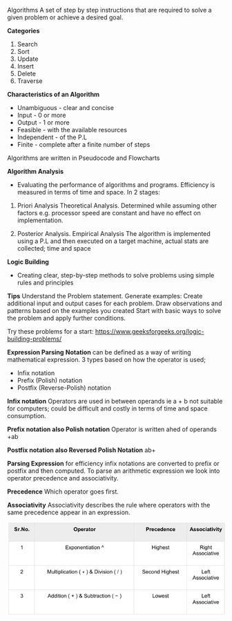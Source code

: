 Algorithms
A set of step by step instructions that are required to solve a given problem or achieve a desired goal.

**Categories**
1. Search
2. Sort
3. Update
4. Insert 
5. Delete
6. Traverse

**Characteristics of an Algorithm**
* Unambiguous - clear and concise
* Input - 0 or more
* Output - 1 or more 
* Feasible - with the available resources
* Independent - of the P.L
* Finite - complete after a finite number of steps

Algorithms are written in Pseudocode and Flowcharts

**Algorithm Analysis**
- Evaluating the performance of algorithms and programs. Efficiency is measured in terms of time and space.
In 2 stages:
1. Priori Analysis
Theoretical Analysis. 
Determined while assuming other factors e.g. processor speed are constant and have no effect on implementation.

2. Posterior Analysis.
Empirical Analysis
The algorithm is implemented using a P.L and then executed on a target machine, actual stats are collected; time and space

**Logic Building**

- Creating clear, step-by-step methods to solve problems using simple rules and principles

**Tips**
Understand the Problem statement.
Generate examples: Create additional input and output cases for each problem.
Draw observations and patterns based on the examples you created
Start with basic ways to solve the problem and apply further conditions.

Try these problems for a start: https://www.geeksforgeeks.org/logic-building-problems/

**Expression Parsing**
**Notation** can be defined as a way of writing mathematical expression.
3 types based on how the operator is used;
* Infix notation
* Prefix (Polish) notation
* Postfix (Reverse-Polish) notation

**Infix notation** 
Operators are used in between operands ie a + b
not suitable for computers; could be difficult and costly in terms of time and space consumption.

**Prefix notation also Polish notation**
Operator is written ahed of operands +ab

**Postfix notation also Reversed Polish Notation**
ab+

**Parsing Expression**
for efficiency infix notations are converted to prefix or postfix and then computed. 
To parse an arithmetic expression we look into operator precedence and associativity.

**Precedence**
Which operator goes first.

**Associativity**
Associativity describes the rule where operators with the same precedence appear in an
expression. 

![img.png](img.png)


